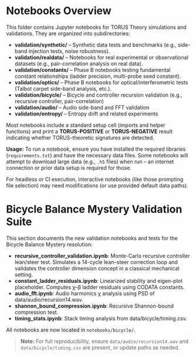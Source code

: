 # Notebooks Overview

This folder contains Jupyter notebooks for TORUS Theory simulations and validations. They are organized into subdirectories:

- **validation/synthetic/** – Synthetic data tests and benchmarks (e.g., side-band injection tests, noise robustness).
- **validation/realdata/** – Notebooks for real experimental or observational datasets (e.g., pair-correlation analysis on real data).
- **validation/constants/** – Phase B notebooks testing fundamental constant relationships (ladder precision, multi-probe seed constant).
- **validation/optics/** – Phase B notebooks for optical/interferometric tests (Talbot carpet side-band analysis, etc.).
- **validation/bicycle/** – Bicycle and controller recursion validation (e.g., recursive controller, pair-correlation)
- **validation/audio/** – Audio side-band and FFT validation
- **validation/entropy/** – Entropy drift and related experiments

Most notebooks include a standard setup cell (imports and helper functions) and print a **TORUS-POSITIVE** or **TORUS-NEGATIVE** result indicating whether TORUS-theoretic signatures are detected.

**Usage:** To run a notebook, ensure you have installed the required libraries (`requirements.txt`) and have the necessary data files. Some notebooks will attempt to download large data (e.g., `.h5` files) when run – an internet connection or prior data setup is required for those.

For headless or CI execution, interactive notebooks (like those prompting file selection) may need modifications (or use provided default data paths).

# Bicycle Balance Mystery Validation Suite

This section documents the new validation notebooks and tests for the Bicycle Balance Mystery resolution:

- **recursive_controller_validation.ipynb**: Monte-Carlo recursive controller lean/steer test. Simulates a 14-cycle lean–steer correction loop and validates the controller dimension concept in a classical mechanical setting.
- **constant_ladder_residuals.ipynb**: Linearized stability and eigen-plot placeholder. Computes χ–β ladder residuals using CODATA constants.
- **audio_fft.ipynb**: Audio harmonics χ analysis using PSD of data/audio/recursion14.wav.
- **shannon_bound_compression.ipynb**: Recursive Shannon-bound compression test.
- **timing_stats.ipynb**: Stack timing analysis from data/bicycle/timing.csv.

All notebooks are now located in `notebooks/bicycle/`.

> **Note:** For full reproducibility, ensure `data/audio/recursion14.wav` and `data/bicycle/timing.csv` are present, or update paths as needed.
